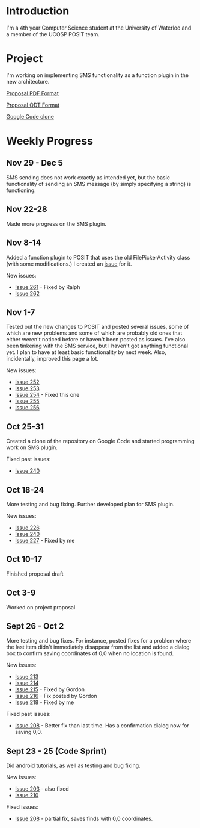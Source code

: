 # Introduction #
I'm a 4th year Computer Science student at the University of Waterloo and a member of the UCOSP POSIT team.

# Project #
I'm working on implementing SMS functionality as a function plugin in the new architecture.

[Proposal PDF Format](https://docs.google.com/viewer?a=v&pid=explorer&chrome=true&srcid=0B8tdzzvWcSNMYmU3M2I4NGQtOGJlYS00NzhmLTgwMGItZGYxMmMzMmViMGNm&hl=en_US)

[Proposal ODT Format](https://docs.google.com/leaf?id=0B8tdzzvWcSNMZWQyOTc3NzUtYzg2NS00NzI0LTkyMjUtYmM2MzYzODhhYzVi&hl=en_US)

[Google Code clone](http://code.google.com/r/excitinglyboring-smsplugin/)

# Weekly Progress #

## Nov 29 - Dec 5 ##
SMS sending does not work exactly as intended yet, but the basic functionality of sending an SMS message (by simply specifying a string) is functioning.

## Nov 22-28 ##
Made more progress on the SMS plugin.

## Nov 8-14 ##
Added a function plugin to POSIT that uses the old FilePickerActivity class (with some modifications.) I created an [issue](http://code.google.com/p/posit-mobile/issues/detail?id=265&colspec=ID%20Date%20Repository%20Type%20Status%20Priority%20Difficulty%20Owner%20Summary&start=100) for it.

New issues:
  * [Issue 261](http://code.google.com/p/posit-mobile/issues/detail?id=261#c0) - Fixed by Ralph
  * [Issue 262](http://code.google.com/p/posit-mobile/issues/detail?id=262#c0)

## Nov 1-7 ##
Tested out the new changes to POSIT and posted several issues, some of which are new problems and some of which are probably old ones that either weren't noticed before or haven't been posted as issues. I've also been tinkering with the SMS service, but I haven't got anything functional yet. I plan to have at least basic functionality by next week. Also, incidentally, improved this page a lot.

New issues:
  * [Issue 252](http://code.google.com/p/posit-mobile/issues/detail?id=252&colspec=ID%20Date%20Repository%20Type%20Status%20Priority%20Difficulty%20Owner%20Summary&start=100)
  * [Issue 253](http://code.google.com/p/posit-mobile/issues/detail?id=253&colspec=ID%20Date%20Repository%20Type%20Status%20Priority%20Difficulty%20Owner%20Summary&start=100)
  * [Issue 254](http://code.google.com/p/posit-mobile/issues/detail?id=254&colspec=ID%20Date%20Repository%20Type%20Status%20Priority%20Difficulty%20Owner%20Summary&start=100) - Fixed this one
  * [Issue 255](http://code.google.com/p/posit-mobile/issues/detail?id=255&colspec=ID%20Date%20Repository%20Type%20Status%20Priority%20Difficulty%20Owner%20Summary&start=100)
  * [Issue 256](http://code.google.com/p/posit-mobile/issues/detail?id=256&colspec=ID%20Date%20Repository%20Type%20Status%20Priority%20Difficulty%20Owner%20Summary&start=100)

## Oct 25-31 ##
Created a clone of the repository on Google Code and started programming work on SMS plugin.

Fixed past issues:
  * [Issue 240](http://code.google.com/p/posit-mobile/issues/detail?id=240#c1)

## Oct 18-24 ##
More testing and bug fixing. Further developed plan for SMS plugin.

New issues:
  * [Issue 226](http://code.google.com/p/posit-mobile/issues/detail?id=226#c0)
  * [Issue 240](http://code.google.com/p/posit-mobile/issues/detail?id=240#c1)
  * [Issue 227](http://code.google.com/p/posit-mobile/issues/detail?id=227#c1) - Fixed by me

## Oct 10-17 ##
Finished proposal draft

## Oct 3-9 ##
Worked on project proposal

## Sept 26 - Oct 2 ##
More testing and bug fixes. For instance, posted fixes for a problem where the last item didn't immediately disappear from the list and added a dialog box to confirm saving coordinates of 0,0 when no location is found.

New issues:
  * [Issue 213](http://code.google.com/p/posit-mobile/issues/detail?id=213#c0)
  * [Issue 214](http://code.google.com/p/posit-mobile/issues/detail?id=214#c0)
  * [Issue 215](http://code.google.com/p/posit-mobile/issues/detail?id=215#c0) - Fixed by Gordon
  * [Issue 216](http://code.google.com/p/posit-mobile/issues/detail?id=216#c0) - Fix posted by Gordon
  * [Issue 218](http://code.google.com/p/posit-mobile/issues/detail?id=218#c0) - Fixed by me

Fixed past issues:
  * [Issue 208](http://code.google.com/p/posit-mobile/issues/detail?id=208) - Better fix than last time. Has a confirmation dialog now for saving 0,0.

## Sept 23 - 25 (Code Sprint) ##
Did android tutorials, as well as testing and bug fixing.

New issues:
  * [Issue 203](http://code.google.com/p/posit-mobile/issues/detail?id=203#c0) - also fixed
  * [Issue 210](http://code.google.com/p/posit-mobile/issues/detail?id=210#c0)

Fixed issues:
  * [Issue 208](http://code.google.com/p/posit-mobile/issues/detail?id=208#c1) - partial fix, saves finds with 0,0 coordinates.